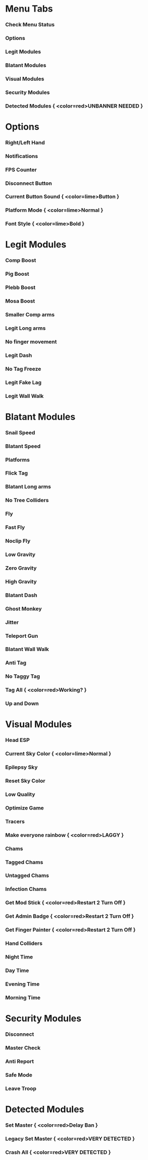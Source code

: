 # Menu Tabs
### Check Menu Status
### Options
### Legit Modules
### Blatant Modules
### Visual Modules
### Security Modules
### Detected Modules { <color=red>UNBANNER NEEDED</color> }

# Options
### Right/Left Hand
### Notifications
### FPS Counter
### Disconnect Button
### Current Button Sound { <color=lime>Button</color> }
### Platform Mode { <color=lime>Normal</color> }
### Font Style { <color=lime>Bold</color> }


# Legit Modules
### Comp Boost
### Pig Boost
### Plebb Boost
### Mosa Boost
### Smaller Comp arms
### Legit Long arms
### No finger movement
### Legit Dash
### No Tag Freeze
### Legit Fake Lag
### Legit Wall Walk

# Blatant Modules
### Snail Speed
### Blatant Speed
### Platforms
### Flick Tag
### Blatant Long arms
### No Tree Colliders
### Fly
### Fast Fly
### Noclip Fly
### Low Gravity
### Zero Gravity
### High Gravity
### Blatant Dash
### Ghost Monkey
### Jitter
### Teleport Gun
### Blatant Wall Walk
### Anti Tag
### No Taggy Tag
### Tag All { <color=red>Working?</color> }
### Up and Down

# Visual Modules
### Head ESP
### Current Sky Color { <color=lime>Normal</color> }
### Epilepsy Sky
### Reset Sky Color
### Low Quality
### Optimize Game
### Tracers
### Make everyone rainbow { <color=red>LAGGY</color> }
### Chams
### Tagged Chams
### Untagged Chams
### Infection Chams
### Get Mod Stick { <color=red>Restart 2 Turn Off</color> }
### Get Admin Badge { <color=red>Restart 2 Turn Off</color> }
### Get Finger Painter { <color=red>Restart 2 Turn Off</color> }
### Hand Colliders
### Night Time
### Day Time
### Evening Time
### Morning Time


# Security Modules
### Disconnect
### Master Check
### Anti Report
### Safe Mode
### Leave Troop

# Detected Modules
### Set Master { <color=red>Delay Ban</color> }
### Legacy Set Master { <color=red>VERY DETECTED</color> }
### Crash All { <color=red>VERY DETECTED</color> }

